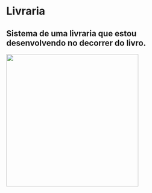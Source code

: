 # Livraria
## Sistema de uma livraria que estou desenvolvendo no decorrer do livro. 

<img height="350em" src="https://m.media-amazon.com/images/I/41B4FI7VXPL._SX329_BO1,204,203,200_.jpg"/>
